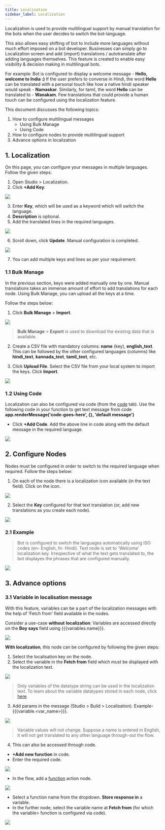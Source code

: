 ```yaml
---
title: Localization
sidebar_label: Localization
---
```



Localization is used to provide multilingual support by manual translation for the bots when the user decides to switch the bot-language. 

This also allows easy shifting of bot to include more languages without much effort imposed on a bot developer. Businesses can simply go to Localization screen and add (import) translations / autotranslate after adding languages themselves. This feature is created to enable easy visibility & decision making in multilingual bots.

For example: 
Bot is configured to display a welcome message - **Hello, welcome to India :)**
If the user prefers to converse in Hindi, the word **Hello** can be translated with a personal touch like how a native hindi speaker would speak - **Namaskar**.
Similarly, for tamil, the word **Hello** can be translated to - **Wanakam**. 
Few translations that could provide a human touch can be configured using the localization feature. 

This document discusses the following topics: 

1. How to configure multilingual messages
    * Using Bulk Manage
    * Using Code
2. How to configure nodes to provide multilingual support 
3. Advance options in localization 

## 1. Localization 

On this page, you can configure your messages in multiple languages. 
Follow the given steps: 

1. Open Studio > Localization. 
2. Click **+Add Key**.

![](https://i.imgur.com/WTzQQDm.png)

3. Enter **Key**, which will be used as a keyword which will switch the language. 
4. **Description** is optional. 
5. Add the translated lines in the required languages.
 
![](https://i.imgur.com/1VMLDCm.png)

6. Scroll down, click **Update**. Manual configuration is completed. 

![](https://i.imgur.com/nXctsoC.jpg)

7. You can add multiple keys and lines as per your requirement. 

### 1.1 Bulk Manage 

In the previous section, keys were added manually one by one. Manual translations takes an immense amount of effort to add translations for each node.
Using Bulk Manage, you can upload all the keys at a time.

Follow the steps below: 

1. Click **Bulk Manage** > **Import**.

![](https://i.imgur.com/HZdBe1z.png)

> **Bulk Manage** > **Export** is used to download the existing data that is available.

2.  Create a CSV file with mandatory columns: **name** (key), **english_text**. This can be followed by the other configured languages (columns) like **hindi_text**, **kannada_text**, **tamil_text**, etc.

4. Click **Upload File**. Select the CSV file from your local system to import the keys. Click **Import**. 

![](https://i.imgur.com/LzuohyH.png)


### 1.2 Using Code

Localization can also be configured via code (from the [code](https://docs.yellow.ai/docs/platform_concepts/studio/build/code) tab).
Use the following code in your function to get text message from code **app.renderMessage('code-goes-here', {}, 'default message')**

* Click **+Add Code**. Add the above line in code along with the default message in the required language.

![](https://i.imgur.com/ccojeyK.jpg)


## 2. Configure Nodes

Nodes must be configured in order to switch to the required language when required. 
Follow the steps below: 

1. On each of the node there is a localization icon available (in the text field). Click on the icon. 

![](https://i.imgur.com/Bzlt66X.png)

2. Select the **Key** configured for that text translation (or, add new translations as you create each node). 

![](https://i.imgur.com/wmSwZYu.png)

### 2.1 Example

> Bot is configured to switch the languages automatically using ISO codes (en- English, hi- Hindi). 
> Text node is set to 'Welcome' localization key. Irrespective of what the text gets translated to, the bot displayes the phrases that are configured manually. 



![](https://i.imgur.com/jBv9ih6.png)


## 3. Advance options 

### 3.1 Variable in localisation message

With this feature, variables can be a part of the localization messages with the help of 'Fetch from' field available in the nodes. 

Consider a use-case **without** **localization**: Variables are accessed directly on the **Boy says** field using {{{variables.name}}}.

![](https://i.imgur.com/yLteeOz.png)

**With localization**, this node can be configured by following the given steps:

1. Select the localisation key on the node. 
2. Select the variable in the **Fetch from** field which must be displayed with the localization text. 

![](https://i.imgur.com/IjmOSrM.png)


> Only variables of the datatype string can be used in the localization text. To learn about the variable datatypes stored in each node, click [here](https://docs.yellow.ai/docs/platform_concepts/studio/build/bot-variables/).

3. Add params in the message (Studio > Build > Localisation). 
Example- {{{variable.<var_name>}}}.

![](https://i.imgur.com/oNNxxCL.png)



> Variable values will not change. Suppose a name is entered in English, it will not get translated to any other language through-out the flow.

4. This can also be accessed through code. 

- **+Add new function** in code. 
- Enter the required code. 

![](https://i.imgur.com/hEtlR0u.jpg)

- In the flow, add a [function](https://docs.yellow.ai/docs/platform_concepts/studio/build/nodes/action-nodes#function) action node. 

![](https://i.imgur.com/D6fiGHo.png)

- Select a function name from the dropdown. **Store response in** a variable. 
- In the further node, select the variable name at **Fetch from** (for which the variable> function is configured via code). 

![](https://i.imgur.com/LQUae5f.png)


